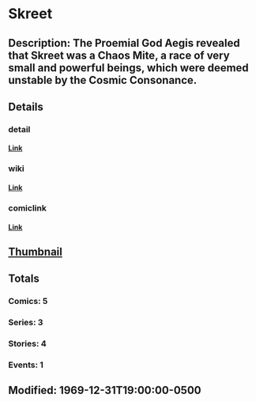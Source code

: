 # Skreet
## Description: The Proemial God Aegis revealed that Skreet was a Chaos Mite, a race of very small and powerful beings, which were deemed unstable by the Cosmic Consonance.
## Details
### detail
#### [Link](http://marvel.com/characters/2130/skreet?utm_campaign=apiRef&utm_source=225578a89fc76f3d20fbffda5d17a88d)
### wiki
#### [Link](http://marvel.com/universe/Skreet?utm_campaign=apiRef&utm_source=225578a89fc76f3d20fbffda5d17a88d)
### comiclink
#### [Link](http://marvel.com/comics/characters/1011157/skreet?utm_campaign=apiRef&utm_source=225578a89fc76f3d20fbffda5d17a88d)
## [Thumbnail](http://i.annihil.us/u/prod/marvel/i/mg/8/20/4c002f4a15c1c.jpg)
## Totals
### Comics: 5
### Series: 3
### Stories: 4
### Events: 1
## Modified: 1969-12-31T19:00:00-0500